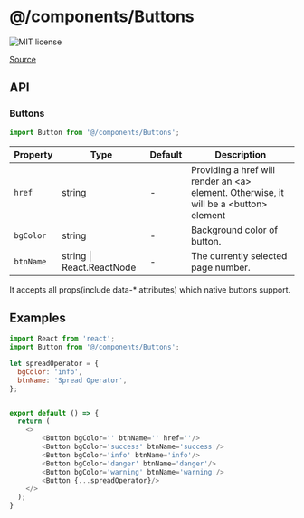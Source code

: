 # @/components/Buttons

![MIT license](https://badgen.now.sh/badge/license/MIT)

[Source](https://github.com/jtsamzg/fullstack-nextjs-app/tree/main/src/components/Buttons)


## API

### Buttons
```js
import Button from '@/components/Buttons';
```
| Property | Type | Default | Description |
| --- | --- | --- | --- |
| `href` | string | - | Providing a href will render an \<a\> element. Otherwise, it will be a \<button\> element |
| `bgColor` | string  | - | Background color of button. |
| `btnName` | string \| React.ReactNode  | - | The currently selected page number.  |

It accepts all props(include data-* attributes) which native buttons support.


## Examples

```js
import React from 'react';
import Button from '@/components/Buttons';

let spreadOperator = {
  bgColor: 'info',
  btnName: 'Spread Operator',
};


export default () => {
  return (
    <>
		<Button bgColor='' btnName='' href=''/>
		<Button bgColor='success' btnName='success'/>
		<Button bgColor='info' btnName='info'/>
		<Button bgColor='danger' btnName='danger'/>
		<Button bgColor='warning' btnName='warning'/>
		<Button {...spreadOperator}/>
    </>
  );
}

```
